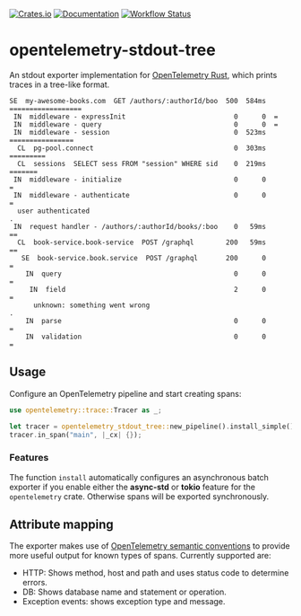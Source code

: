 [![Crates.io](https://img.shields.io/crates/v/opentelemetry-stdout-tree.svg)](https://crates.io/crates/opentelemetry-stdout-tree)
[![Documentation](https://docs.rs/opentelemetry-stdout-tree/badge.svg)](https://docs.rs/opentelemetry-stdout-tree)
[![Workflow Status](https://github.com/frigus02/opentelemetry-stdout-tree/workflows/CI/badge.svg)](https://github.com/frigus02/opentelemetry-stdout-tree/actions?query=workflow%3A%22CI%22)

# opentelemetry-stdout-tree

An stdout exporter implementation for [OpenTelemetry Rust], which prints traces in a tree-like
format.

[opentelemetry rust]: https://github.com/open-telemetry/opentelemetry-rust

```
SE  my-awesome-books.com  GET /authors/:authorId/boo  500  584ms  ==================
 IN  middleware - expressInit                           0      0  =
 IN  middleware - query                                 0      0  =
 IN  middleware - session                               0  523ms  ================
  CL  pg-pool.connect                                   0  303ms  =========
  CL  sessions  SELECT sess FROM "session" WHERE sid    0  219ms           =======
 IN  middleware - initialize                            0      0                  =
 IN  middleware - authenticate                          0      0                  =
  user authenticated                                                              .
 IN  request handler - /authors/:authorId/books/:boo    0   59ms                  ==
  CL  book-service.book-service  POST /graphql        200   59ms                  ==
   SE  book-service.book.service  POST /graphql       200      0                   =
    IN  query                                           0      0                   =
     IN  field                                          2      0                   =
      unknown: something went wrong                                                .
    IN  parse                                           0      0                   =
    IN  validation                                      0      0                   =
```

## Usage

Configure an OpenTelemetry pipeline and start creating spans:

```rust
use opentelemetry::trace::Tracer as _;

let tracer = opentelemetry_stdout_tree::new_pipeline().install_simple();
tracer.in_span("main", |_cx| {});
```

### Features

The function `install` automatically configures an asynchronous batch exporter if you enable
either the **async-std** or **tokio** feature for the `opentelemetry` crate. Otherwise spans
will be exported synchronously.

## Attribute mapping

The exporter makes use of [OpenTelemetry semantic conventions] to provide more useful output
for known types of spans. Currently supported are:

- HTTP: Shows method, host and path and uses status code to determine errors.
- DB: Shows database name and statement or operation.
- Exception events: shows exception type and message.

[opentelemetry semantic conventions]: https://github.com/open-telemetry/opentelemetry-specification/tree/master/specification/trace/semantic_conventions
